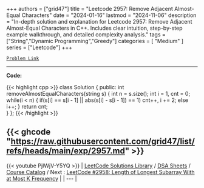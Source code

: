 
+++
authors = ["grid47"]
title = "Leetcode 2957: Remove Adjacent Almost-Equal Characters"
date = "2024-01-16"
lastmod = "2024-11-06"
description = "In-depth solution and explanation for Leetcode 2957: Remove Adjacent Almost-Equal Characters in C++. Includes clear intuition, step-by-step example walkthrough, and detailed complexity analysis."
tags = ["String","Dynamic Programming","Greedy"]
categories = [
    "Medium"
]
series = ["Leetcode"]
+++



[`Problem Link`](https://leetcode.com/problems/remove-adjacent-almost-equal-characters/description/)

---
**Code:**

{{< highlight cpp >}}
class Solution {
public:
    int removeAlmostEqualCharacters(string s) {
        int n = s.size();
        int i = 1, cnt = 0;
        while(i < n) {
            if(s[i] == s[i - 1] || abs(s[i] - s[i - 1]) == 1) cnt++, i += 2;
            else i++;
        }
        return cnt;        
    }
};
{{< /highlight >}}

{{< ghcode "https://raw.githubusercontent.com/grid47/list/refs/heads/main/exp/2957.md" >}}
---
{{< youtube PjIWjV-Y5YQ >}}
| [LeetCode Solutions Library](https://grid47.xyz/leetcode/) / [DSA Sheets](https://grid47.xyz/sheets/) / [Course Catalog](https://grid47.xyz/courses/) / Next : [LeetCode #2958: Length of Longest Subarray With at Most K Frequency](https://grid47.xyz/leetcode/solution-2958-length-of-longest-subarray-with-at-most-k-frequency/) |
| --- |
